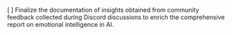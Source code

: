 [ ] Finalize the documentation of insights obtained from community feedback collected during Discord discussions to enrich the comprehensive report on emotional intelligence in AI.